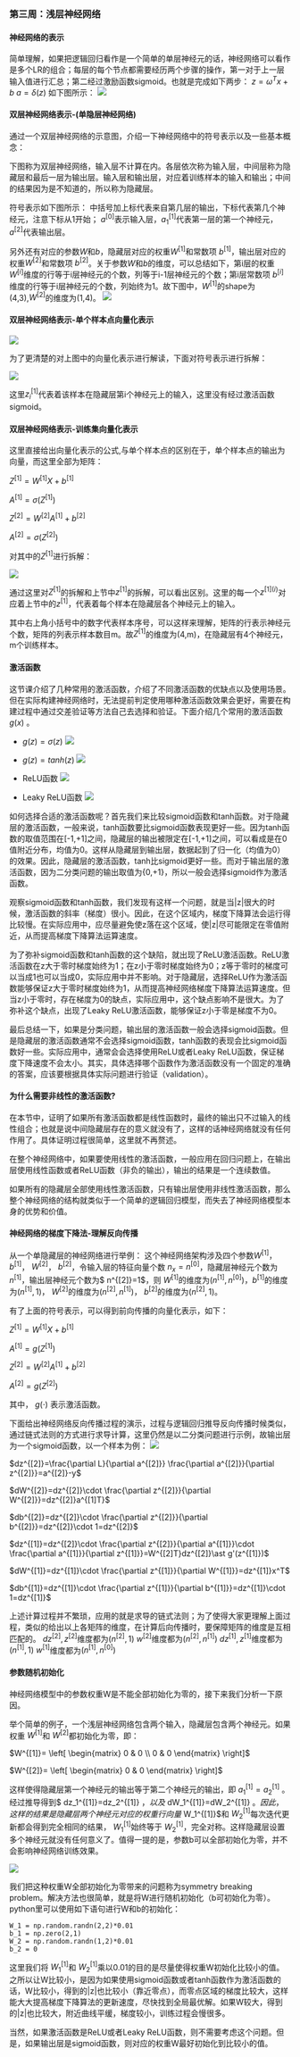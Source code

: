 ### 第三周：浅层神经网络

#### 神经网络的表示
简单理解，如果把逻辑回归看作是一个简单的单层神经元的话，神经网络可以看作是多个LR的组合；每层的每个节点都需要经历两个步骤的操作，第一对于上一层输入值进行汇总；第二经过激励函数sigmoid。也就是完成如下两步：
$z=\omega^Tx+b$
$a = \delta(z)$
如下图所示：
![](LR_NN.png)

#### 双层神经网络表示-(单隐层神经网络)
通过一个双层神经网络的示意图，介绍一下神经网络中的符号表示以及一些基本概念：

下图称为双层神经网络，输入层不计算在内。各层依次称为输入层，中间层称为隐藏层和最后一层为输出层。输入层和输出层，对应着训练样本的输入和输出；中间的结果因为是不知道的，所以称为隐藏层。

符号表示如下图所示：
中括号加上标代表来自第几层的输出，下标代表第几个神经元，注意下标从1开始；
$a^{[0]}$表示输入层，$a_{1}^{[1]}$代表第一层的第一个神经元，$a^{[2]}$代表输出层。


另外还有对应的参数${W}$和${b}$，隐藏层对应的权重${W^{[1]}}$和常数项 ${b^{[1]}}$，输出层对应的权重${W^{[2]}}$和常数项 ${b^{[2]}}$。关于参数${W}$和${b}$的维度，可以总结如下，第i层的权重 ${W^{[i]}}$维度的行等于i层神经元的个数，列等于i-1层神经元的个数；第i层常数项  ${b^{[i]}}$维度的行等于i层神经元的个数，列始终为1。故下图中，${W^{[1]}}$的shape为(4,3),${W^{[2]}}$的维度为(1,4)。
![](one_hidden_layer_notation.png)

#### 双层神经网络表示-单个样本点向量化表示

![](nn_vetorization.png)

为了更清楚的对上图中的向量化表示进行解读，下面对符号表示进行拆解：

![](公式拆解.png)

这里$z_{i}^{[1]}$代表着该样本在隐藏层第i个神经元上的输入，这里没有经过激活函数sigmoid。


#### 双层神经网络表示-训练集向量化表示
这里直接给出向量化表示的公式,与单个样本点的区别在于，单个样本点的输出为向量，而这里全部为矩阵：

${Z^{[1]}}={W^{[1]}}{X}+{b^{[1]}}$

${A^{[1]}}=\sigma({Z^{[1]}})$

${Z^{[2]}}={W^{[2]}}{A^{[1]}}+{b^{[2]}}$

${A^{[2]}}=\sigma({Z^{[2]}})$

对其中的${Z^{[1]}}$进行拆解：

![](公式拆解2.png)

通过这里对${Z^{[1]}}$的拆解和上节中$z^{[1]}$的拆解，可以看出区别。这里的每一个$z^{[1](i)}$对应着上节中的$z^{[1]}$，代表着每个样本在隐藏层各个神经元上的输入。

其中右上角小括号中的数字代表样本序号，可以这样来理解，矩阵的行表示神经元个数，矩阵的列表示样本数目m。故${Z^{[1]}}$的维度为(4,m)，在隐藏层有4个神经元，m个训练样本。

#### 激活函数
这节课介绍了几种常用的激活函数，介绍了不同激活函数的优缺点以及使用场景。但在实际构建神经网络时，无法提前判定使用哪种激活函数效果会更好，需要在构建过程中通过交差验证等方法自己去选择和验证。下面介绍几个常用的激活函数 $g(x)$ 。

- $g(z) = \sigma(z)$
![](sigmoid_function.png)

- $g(z) = tanh(z)$
![](tanh_function.png)

- ReLU函数
![](RELU_function.png)

- Leaky ReLU函数
![](Leaky_RELU_function.png)

如何选择合适的激活函数呢？首先我们来比较sigmoid函数和tanh函数。对于隐藏层的激活函数，一般来说，tanh函数要比sigmoid函数表现更好一些。因为tanh函数的取值范围在[-1,+1]之间，隐藏层的输出被限定在[-1,+1]之间，可以看成是在0值附近分布，均值为0。这样从隐藏层到输出层，数据起到了归一化（均值为0）的效果。因此，隐藏层的激活函数，tanh比sigmoid更好一些。而对于输出层的激活函数，因为二分类问题的输出取值为{0,+1}，所以一般会选择sigmoid作为激活函数。

观察sigmoid函数和tanh函数，我们发现有这样一个问题，就是当|z|很大的时候，激活函数的斜率（梯度）很小。因此，在这个区域内，梯度下降算法会运行得比较慢。在实际应用中，应尽量避免使z落在这个区域，使|z|尽可能限定在零值附近，从而提高梯度下降算法运算速度。

为了弥补sigmoid函数和tanh函数的这个缺陷，就出现了ReLU激活函数。ReLU激活函数在z大于零时梯度始终为1；在z小于零时梯度始终为0；z等于零时的梯度可以当成1也可以当成0，实际应用中并不影响。对于隐藏层，选择ReLU作为激活函数能够保证z大于零时梯度始终为1，从而提高神经网络梯度下降算法运算速度。但当z小于零时，存在梯度为0的缺点，实际应用中，这个缺点影响不是很大。为了弥补这个缺点，出现了Leaky ReLU激活函数，能够保证z小于零是梯度不为0。

最后总结一下，如果是分类问题，输出层的激活函数一般会选择sigmoid函数。但是隐藏层的激活函数通常不会选择sigmoid函数，tanh函数的表现会比sigmoid函数好一些。实际应用中，通常会会选择使用ReLU或者Leaky ReLU函数，保证梯度下降速度不会太小。其实，具体选择哪个函数作为激活函数没有一个固定的准确的答案，应该要根据具体实际问题进行验证（validation）。

#### 为什么需要非线性的激活函数?
在本节中，证明了如果所有激活函数都是线性函数时，最终的输出只不过输入的线性组合；也就是说中间隐藏层存在的意义就没有了，这样的话神经网络就没有任何作用了。具体证明过程很简单，这里就不再赘述。

在整个神经网络中，如果要使用线性的激活函数，一般应用在回归问题上，在输出层使用线性函数或者ReLU函数（非负的输出），输出的结果是一个连续数值。

如果所有的隐藏层全部使用线性激活函数，只有输出层使用非线性激活函数，那么整个神经网络的结构就类似于一个简单的逻辑回归模型，而失去了神经网络模型本身的优势和价值。

#### 神经网络的梯度下降法-理解反向传播
从一个单隐藏层的神经网络进行举例：
这个神经网络架构涉及四个参数$W^{[1]}$， $b^{[1]}$， $W^{[2]}$， $b^{[2]}$，令输入层的特征向量个数 $n_x=n^{[0]}$，隐藏层神经元个数为 $n^{[1]}$，输出层神经元个数为$ n^{[2]}=1$，则 $W^{[1]}$的维度为$(n^{[1]}, n^{[0]})$，$b^{[1]}$的维度为$( n^{[1]},1)$， $W^{[2]}$的维度为$( n^{[2]}, n^{[1]})$， $b^{[2]}$的维度为$( n^{[2]},1)$。

有了上面的符号表示，可以得到前向传播的向量化表示，如下：

$Z^{[1]}=W^{[1]}X+b^{[1]}$

$A^{[1]}=g(Z^{[1]})$

$Z^{[2]}=W^{[2]}A^{[1]}+b^{[2]}$

$A^{[2]}=g(Z^{[2]})$

其中， $g(\cdot)$ 表示激活函数。

下面给出神经网络反向传播过程的演示，过程与逻辑回归推导反向传播时候类似，通过链式法则的方式进行求导计算，这里仍然是以二分类问题进行示例，故输出层为一个sigmoid函数，以一个样本为例：
![](bp_gradient_descent.png)


$dz^{[2]}=\frac{\partial L}{\partial a^{[2]}} \frac{\partial a^{[2]}}{\partial z^{[2]}}=a^{[2]}-y$ 

$dW^{[2]}=dz^{[2]}\cdot \frac{\partial z^{[2]}}{\partial W^{[2]}}=dz^{[2]}a^{[1]T}$


$db^{[2]}=dz^{[2]}\cdot \frac{\partial z^{[2]}}{\partial b^{[2]}}=dz^{[2]}\cdot 1=dz^{[2]}$

$dz^{[1]}=dz^{[2]}\cdot \frac{\partial z^{[2]}}{\partial a^{[1]}}\cdot \frac{\partial a^{[1]}}{\partial z^{[1]}}=W^{[2]T}dz^{[2]}\ast g'(z^{[1]})$

$dW^{[1]}=dz^{[1]}\cdot \frac{\partial z^{[1]}}{\partial W^{[1]}}=dz^{[1]}x^T$

$db^{[1]}=dz^{[1]}\cdot \frac{\partial z^{[1]}}{\partial b^{[1]}}=dz^{[1]}\cdot 1=dz^{[1]}$

上述计算过程并不繁琐，应用的就是求导的链式法则；为了使得大家更理解上面过程，类似的给出以上各矩阵的维度，在计算后向传播时，要保障矩阵的维度是互相匹配的。
$dz^{[2]} ,z^{[2]}$维度都为$( n^{[2]},1)$
$w^{[2]}$维度都为$( n^{[2]},n^{[1]})$
$dz^{[1]} ,z^{[1]}$维度都为$( n^{[1]},1)$
$w^{[1]}$维度都为$( n^{[1]},n^{[0]})$

#### 参数随机初始化
神经网络模型中的参数权重W是不能全部初始化为零的，接下来我们分析一下原因。

举个简单的例子，一个浅层神经网络包含两个输入，隐藏层包含两个神经元。如果权重 $W^{[1]}$和 $W^{[2]}$都初始化为零，即：

$W^{[1]}= \left[ \begin{matrix} 0 & 0 \\ 0 & 0 \end{matrix} \right]$

$W^{[2]}= \left[ \begin{matrix} 0 & 0 \end{matrix} \right]$


这样使得隐藏层第一个神经元的输出等于第二个神经元的输出，即 $a_1^{[1]}=a_2^{[1]}$ 。经过推导得到$ dz_1^{[1]}=dz_2^{[1]} $，以及$ dW_1^{[1]}=dW_2^{[1]} $。因此，这样的结果是隐藏层两个神经元对应的权重行向量$ W_1^{[1]}$和 $W_2^{[1]}$每次迭代更新都会得到完全相同的结果， $W_1^{[1]}$始终等于 $W_2^{[1]}$，完全对称。这样隐藏层设置多个神经元就没有任何意义了。值得一提的是，参数b可以全部初始化为零，并不会影响神经网络训练效果。

![](initialization.jpg)

我们把这种权重W全部初始化为零带来的问题称为symmetry breaking problem。解决方法也很简单，就是将W进行随机初始化（b可初始化为零）。python里可以使用如下语句进行W和b的初始化：
```
W_1 = np.random.randn(2,2)*0.01
b_1 = np.zero(2,1)
W_2 = np.random.randn(1,2)*0.01
b_2 = 0
```

这里我们将 $W_1^{[1]}$和 $W_2^{[1]}$乘以0.01的目的是尽量使得权重W初始化比较小的值。之所以让W比较小，是因为如果使用sigmoid函数或者tanh函数作为激活函数的话，W比较小，得到的|z|也比较小（靠近零点），而零点区域的梯度比较大，这样能大大提高梯度下降算法的更新速度，尽快找到全局最优解。如果W较大，得到的|z|也比较大，附近曲线平缓，梯度较小，训练过程会慢很多。

当然，如果激活函数是ReLU或者Leaky ReLU函数，则不需要考虑这个问题。但是，如果输出层是sigmoid函数，则对应的权重W最好初始化到比较小的值。